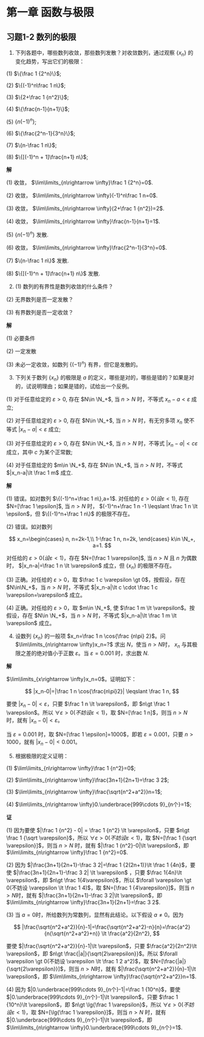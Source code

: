 # 第一章 函数与极限

## 习题1-2 数列的极限

1. 下列各题中，哪些数列收敛，那些数列发散？对收敛数列，通过观察 $\{x_n\}$ 的变化趋势，写出它们的极限：

(1) $\{\frac 1 {2^n}\}$; 

(2) $\{(-1)^n\frac 1 n\}$;

(3) $\{2+\frac 1 {n^2}\}$;

(4) $\{\frac{n-1}{n+1}\}$;

(5) $\{n(-1)^n\}$;

(6) $\{\frac{2^n-1}{3^n}\}$;

(7) $\{n-\frac 1 n\}$;

(8) $\{[(-1)^n + 1]\frac{n+1} n\}$;

**解**

(1) 收敛， $\lim\limits_{n\rightarrow \infty}\frac 1 {2^n}=0$.

(2) 收敛， $\lim\limits_{n\rightarrow \infty}(-1)^n\frac 1 n=0$.

(3) 收敛， $\lim\limits_{n\rightarrow \infty}(2+\frac 1 {n^2})=2$.

(4) 收敛， $\lim\limits_{n\rightarrow \infty}\frac{n-1}{n+1}=1$.

(5) $\{n(-1)^n\}$ 发散.

(6) 收敛， $\lim\limits_{n\rightarrow \infty}\frac{2^n-1}{3^n}=0$.

(7) $\{n-\frac 1 n\}$ 发散.

(8) $\{[(-1)^n + 1]\frac{n+1} n\}$ 发散.

2. (1) 数列的有界性是数列收敛的什么条件？

(2) 无界数列是否一定发散？

(3) 有界数列是否一定收敛？

**解**

(1) 必要条件

(2) 一定发散

(3) 未必一定收敛，如数列 $\{(-1)^n\}$ 有界，但它是发散的。

3. 下列关于数列 $\{x_n\}$ 的极限是 $a$ 的定义，哪些是对的，哪些是错的？如果是对的，试说明理由；如果是错的，试给出一个反例。

(1) 对于任意给定的 $\varepsilon \gt 0$, 存在 $N\in \N_+$, 当 $n\gt N$ 时，不等式 $x_n-a\lt \varepsilon$ 成立;

(2) 对于任意给定的 $\varepsilon \gt 0$, 存在 $N\in \N_+$, 当 $n\gt N$ 时，有无穷多项 $x_n$ 使不等式 $|x_n-a|\lt \varepsilon$ 成立;

(3) 对于任意给定的 $\varepsilon \gt 0$, 存在 $N\in \N_+$, 当 $n\gt N$ 时，不等式 $|x_n-a|\lt c\varepsilon$ 成立，其中 $c$ 为某个正常数;

(4) 对于任意给定的 $m\in \N_+$, 存在 $N\in \N_+$, 当 $n\gt N$ 时，不等式 $|x_n-a|\lt \frac 1 m$ 成立.

**解**

(1) 错误。如对数列 $\{(-1)^n+\frac 1 n\},a=1$. 对任给的 $\varepsilon \gt 0(设 \varepsilon \lt 1)$, 存在 $N=[\frac 1 \epsilon]$, 当 $n\gt N$ 时， $(-1)^n+\frac 1 n -1 \leqslant \frac 1 n \lt \epsilon$，但 $\{(-1)^n+\frac 1 n\}$ 的极限不存在。

(2) 错误。如对数列

$$
x_n=\begin{cases}
n, n=2k-1,\\
1-\frac 1 n, n=2k,
\end{cases}
k\in \N_+, a=1.
$$

对任给的 $\varepsilon\gt 0(设 \varepsilon \lt 1)$，存在 $N=[\frac 1 \varepsilon]$, 当 $n\gt N$ 且 $n$ 为偶数时， $|x_n-a|=\frac 1 n \lt \varepsilon$ 成立，但 $\{x_n\}$ 的极限不存在。

(3) 正确。对任给的 $\varepsilon \gt 0$，取 $\frac 1 c \varepsilon \gt 0$，按假设，存在 $N\in\N_+$，当 $n\gt N$ 时，不等式 $|x_n-a|\lt c \cdot \frac 1 c \varepsilon=\varepsilon$ 成立。

(4) 正确。对任给的 $\varepsilon \gt 0$，取 $m\in \N_+$, 使 $\frac 1 m \lt \varepsilon$。按假设，存在 $N\in \N_+$，当 $n\gt N$ 时，不等式 $|x_n-a|\lt \frac 1 m \lt \varepsilon$ 成立。

4. 设数列 $\{x_n\}$ 的一般项 $x_n=\frac 1 n \cos{\frac {n\pi} 2}$。问 $\lim\limits_{n\rightarrow \infty}x_n=?$ 求出 $N$，使当 $n\gt N$时， $x_n$ 与其极限之差的绝对值小于正数 $\varepsilon$。当 $\varepsilon=0.001$ 时，求出数 $N$.

**解**

$\lim\limits_{x\rightarrow \infty}x_n=0$。证明如下：

$$
|x_n-0|=|\frac 1 n \cos{\frac{n\pi}2}| \leqslant \frac 1 n,
$$

要使 $|x_n-0| \lt \varepsilon$，只要 $\frac 1 n \lt \varepsilon$，即 $n\gt \frac 1 \varepsilon$。所以 $\forall \varepsilon \gt 0(不妨设 \varepsilon \lt 1)$，取 $N=[\frac 1 n]$，则当 $n\gt N$ 时，就有 $|x_n-0|\lt \varepsilon$。

当 $\varepsilon=0.001$ 时，取 $N=[\frac 1 \epsilon]=1000$，即若 $\varepsilon=0.001$，只要 $n\gt 1000$，就有 $|x_n-0|\lt 0.001$。

5. 根据极限的定义证明：

(1) $\lim\limits_{n\rightarrow \infty}\frac 1 {n^2}=0$;

(2) $\lim\limits_{n\rightarrow \infty}\frac{3n+1}{2n+1}=\frac 3 2$;

(3) $\lim\limits_{n\rightarrow \infty}\frac{\sqrt{n^2+a^2}}n=1$;

(4) $\lim\limits_{n\rightarrow \infty}0.\underbrace{999\cdots 9}_{n个}=1$;

**证**

(1) 因为要使 $|\frac 1 {n^2} - 0| = \frac 1 {n^2} \lt \varepsilon$，只要 $n\gt \frac 1 {\sqrt \varepsilon}$，所以 $\forall \varepsilon \gt 0(不妨设 \varepsilon \lt 1)$，取 $N=[\frac 1 {\sqrt \varepsilon}]$，则当 $n\gt N$ 时，就有 $|\frac 1 {n^2}-0|\lt \varepsilon$，即 $\lim\limits_{n\rightarrow \infty}\frac 1 {n^2}=0$.

(2) 因为 $|\frac{3n+1}{2n+1}-\frac 3 2|=\frac 1 {2(2n+1)}\lt \frac 1 {4n}$，要使 $|\frac{3n+1}{2n+1}-\frac 3 2| \lt \varepsilon$ ，只要 $\frac 1{4n}\lt \varepsilon$，即 $n\gt \frac 1{4\varepsilon}$，所以 $\forall \varepsilon \gt 0(不妨设 \varepsilon \lt \frac 1 4)$，取 $N=[\frac 1 {4\varepsilon}]$，则当 $n\gt N$时，就有 $|\frac{3n+1}{2n+1}-\frac 3 2|\lt \varepsilon$，即 $\lim\limits_{n\rightarrow \infty}\frac{3n+1}{2n+1}=\frac 3 2$.

(3) 当 $a=0$时，所给数列为常数列，显然有此结论。以下假设 $a\ne 0$。因为

$$
|\frac{\sqrt{n^2+a^2}}{n}-1|=\frac{\sqrt{n^2+a^2}-n}{n}=\frac{a^2}{n(\sqrt{n^2+a^2}+n)} \lt \frac{a^2}{2n^2},
$$

要使 $|\frac{\sqrt{n^2+a^2}}{n}-1|\lt \varepsilon$，只要 $\frac{a^2}{2n^2}\lt \varepsilon$，即 $n\gt \frac{|a|}{\sqrt{2\varepsilon}}$。所以 $\forall \varepsilon \gt 0(不妨设 \varepsilon \lt \frac 1 2 a^2)$，取 $N=[\frac{|a|}{\sqrt{2\varepsilon}}]$，则当 $n\gt N$时，就有 $|\frac{\sqrt{n^2+a^2}}{n}-1|\lt \varepsilon$，即 $\lim\limits_{n\rightarrow \infty}\frac{\sqrt{n^2+a^2}}n=1$.

(4) 因为 $|0.\underbrace{999\cdots 9}_{n个}-1|=\frac 1 {10^n}$，要使 $|0.\underbrace{999\cdots 9}_{n个}-1|\lt \varepsilon$，只要 $\frac 1 {10^n}\lt \varepsilon$，即 $n\gt \lg{\frac 1 \varepsilon}$，所以 $\forall \varepsilon \gt 0(不妨设 \varepsilon \lt 1)$，取 $N=[\lg{\frac 1 \varepsilon}]$，则当 $n\gt N$ 时，就有 $|0.\underbrace{999\cdots 9}_{n个}-1|\lt \varepsilon$，即 $\lim\limits_{n\rightarrow \infty}0.\underbrace{999\cdots 9}_{n个}=1$.

